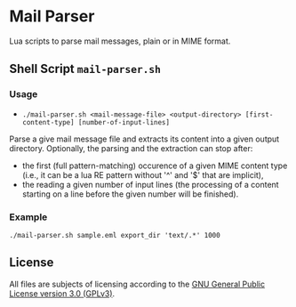 # Mail Parser

Lua scripts to parse mail messages, plain or in MIME format.

## Shell Script `mail-parser.sh`

### Usage

*	`./mail-parser.sh <mail-message-file> <output-directory> [first-content-type] [number-of-input-lines]`

Parse a give mail message file and extracts its content into a given output directory.
Optionally, the parsing and the extraction can stop after:

*	the first (full pattern-matching) occurence of a given MIME content type (i.e., it can be a lua RE pattern without '^' and '$' that are implicit),
*	the reading a given number of input lines (the processing of a content starting on a line before the given number will be finished).

### Example

~~~
./mail-parser.sh sample.eml export_dir 'text/.*' 1000
~~~

## License

All files are subjects of licensing according to the [GNU General Public License version 3.0 (GPLv3)](https://www.gnu.org/licenses/gpl-3.0.html).
